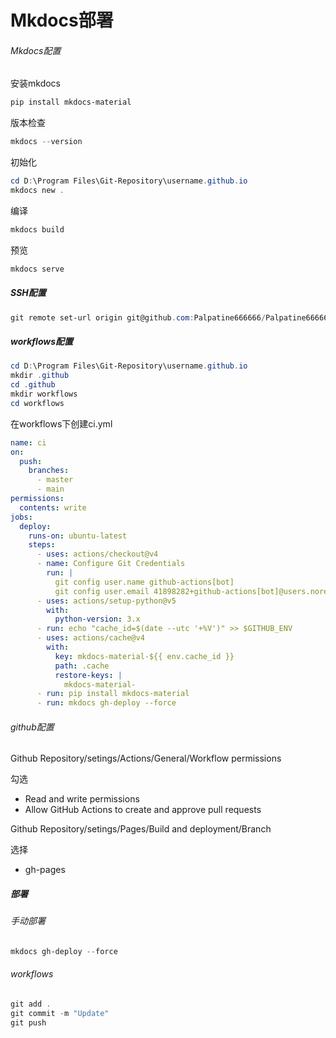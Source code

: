 # Mkdocs部署
###### Mkdocs配置
安装mkdocs
```powershell
pip install mkdocs-material
```

版本检查
```powershell
mkdocs --version
```

初始化
```powershell
cd D:\Program Files\Git-Repository\username.github.io
mkdocs new .
```

编译
```powershell
mkdocs build
```

预览
```powershell
mkdocs serve
```

##### SSH配置
```powershell
git remote set-url origin git@github.com:Palpatine666666/Palpatine666666.github.io.git
```

##### workflows配置
```powershell
cd D:\Program Files\Git-Repository\username.github.io
mkdir .github
cd .github
mkdir workflows
cd workflows
```

在workflows下创建ci.yml
```yml
name: ci
on:
  push:
    branches:
      - master
      - main
permissions:
  contents: write
jobs:
  deploy:
    runs-on: ubuntu-latest
    steps:
      - uses: actions/checkout@v4
      - name: Configure Git Credentials
        run: |
          git config user.name github-actions[bot]
          git config user.email 41898282+github-actions[bot]@users.noreply.github.com
      - uses: actions/setup-python@v5
        with:
          python-version: 3.x
      - run: echo "cache_id=$(date --utc '+%V')" >> $GITHUB_ENV
      - uses: actions/cache@v4
        with:
          key: mkdocs-material-${{ env.cache_id }}
          path: .cache
          restore-keys: |
            mkdocs-material-
      - run: pip install mkdocs-material
      - run: mkdocs gh-deploy --force
```

###### github配置
Github Repository/setings/Actions/General/Workflow permissions

勾选

- Read and write permissions
- Allow GitHub Actions to create and approve pull requests

Github Repository/setings/Pages/Build and deployment/Branch

选择

- gh-pages


##### 部署
###### 手动部署
```powershell
mkdocs gh-deploy --force
```
###### workflows
```powershell
git add .
git commit -m "Update"
git push
```